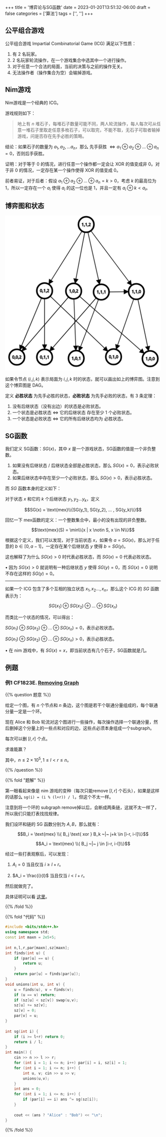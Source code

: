 +++
title = '博弈论与SG函数'
date = 2023-01-20T13:51:32-06:00
draft = false
categories = ['算法']
tags = ['', '']
+++


## 公平组合游戏

公平组合游戏 Impartial Combinatorial Game (ICG) 满足以下性质：

1. 有 $2$ 名玩家。
2. $2$ 名玩家轮流操作，在一个游戏集合中选其中一个进行操作。
3. 对于任意一个合法的局面，当前的决策与之前的操作无关。
4. 无法操作者（操作集合为空）会输掉游戏。

## Nim游戏

Nim游戏是一个经典的 ICG。

游戏规则如下：

> 地上有 $n$ 堆石子，每堆石子数量可能不同，两人轮流操作，每人每次可从任意一堆石子里取走任意多枚石子，可以取完，不能不取，无石子可取者输掉游戏，问是否存在先手必胜的策略。

结论：如果石子的数量为 $a_1,a_2,...a_n$，那么 先手获胜 $\iff a_1 \oplus a_2 \oplus ... \oplus a_n = 0$，否则后手获胜。

证明：对于等于 $0$ 的情况，进行任意一个操作都一定会让 XOR 的值变成非 $0$。对于非 $0$ 的情况，一定存在某一个操作使得 XOR 的值变成 $0$。

前者易证，对于后者：假设 $a_1 \oplus a_2 \oplus ... \oplus a_n = k > 0$，考虑 $k$ 的最高位为 $1$，所以一定存在一个 $a_i$ 使得 $a_i$ 的这一位也是 $1$，并且一定有 $a_i \oplus k < a_i$。

## 博弈图和状态

![img](/images/094/1.png)

如果令节点 $(i,j,k)$ 表示局面为 $i,j,k$ 时的状态，就可以画出如上的博弈图。注意到这个博弈图是 DAG。

定义 **必胜状态** 为先手必胜的状态，**必败状态** 为先手必败的状态，有 $3$ 条定理：

1. 没有后继状态（没有出边）的状态是必败状态。
2. 一个状态是必胜状态 $\iff$ 它的后继状态 存在至少 $1$ 个必败状态。
3. 一个状态是必败状态 $\iff$ 它的所有后继状态均为 必胜状态。

## SG函数

我们定义 SG函数：$SG(x)$，其中 $x$ 是一个游戏状态，SG函数的值是一个非负整数。

1. 如果没有后继状态 / 后继状态全部是必胜状态，那么 $SG(x) = 0$，表示必败状态。
2. 如果后继状态中存在至少一个必败状态，那么 $SG(x) > 0$，表示必胜状态。

而 $SG$ 函数本身的定义如下：

对于状态 $x$ 和它的 $k$ 个后继状态 $y_1, y_2 ... y_k$，定义

$$SG(x) = \text{mex}\\{SG(y_1), SG(y_2), ... , SG(y_k)\\}$$

回忆一下 mex函数的定义：一个整数集合中，最小的没有出现的非负整数。

$$\text{mex}(S) = \min\\{x | x \notin S, x \in N\\}$$

根据这个定义，我们可以发现，对于当前状态 $x$，如果令 $a = SG(x)$，那么对于任意的 $b \in [0, a-1]$，一定存在某个后继状态 $y$ 使得 $b = SG(y)$。

这也解释了为什么 $SG(x) > 0$ 时代表必胜状态，而 $SG(x) = 0$ 代表必败状态。

• 因为 $SG(x)>0$ 就说明有一种后继状态 $y$ 使得 $SG(y) = 0$，而 $SG(x) = 0$ 说明不存在这样的 $SG(y) = 0$。

<hr>

如果一个 ICG 包含了多个互相的独立状态 $x_1,x_2...,x_n$，那么这个 ICG 的 $SG$ 函数表示为：

$$SG(x_1) \oplus SG(x_2) \oplus ... \oplus SG(x_n)$$

而类比一个状态的情况，可以得出：

$SG(x_1) \oplus SG(x_2) \oplus ... \oplus SG(x_n) = 0$，表示必败状态。

$SG(x_1) \oplus SG(x_2) \oplus ... \oplus SG(x_n) > 0$，表示必胜状态。

• 在 nim 游戏中，有 $SG(x) = x$，即当前状态有几个石子，SG函数就是几。


## 例题

### 例1 CF1823E. [Removing Graph](https://codeforces.com/contest/1823/problem/E)

{{% question 题意 %}}

给定一个图，有 $n$ 个节点和 $n$ 条边，这个图是若干个联通分量组成的，每个联通分量一定是一个环。

现在 Alice 和 Bob 轮流对这个图进行一些操作，每次操作选择一个联通分量，然后删掉这个分量上的一些点和对应的边，这些点必须本身组成一个subgraph。

每次可以删 $[l,r]$ 个点。

求谁能赢？

其中，$n \leq 2 \times 10^5, 1 \leq l < r \leq n$。

{{% /question %}}

{{% fold "题解" %}}

第一眼看起来像是 nim 游戏的变种（每次只能remove $[l,r]$ 个石头），如果是这样的话那么 `sg(i) = (i % (l+r)) / l`，但这个不太一样。

注意到将一个环的 subgraph remove掉以后，会断成两条链，这就不太一样了，所以我们只能打表找找规律。

我们设环和链的 SG 函数分别为 $A,B$，那么就有：

$$B_i = \text{mex} \\{ B_j \text{ xor } B_k ~|~ j+k \in [i-r, i-l]\\}$$

$$A_i = \text{mex} \\{ B_j ~|~ j \in [i-r, i-l]\\}$$

经过一些打表观察后，可以发现：

1. $A_i=0$ 当且仅当 $i \geq l+r$。

2. $A_i = \frac{i}{l}$ 当且仅当 $i < l+r$。

然后就做完了。

具体证明可以看 [这里](https://codeforces.com/blog/entry/115465)。

{{% /fold %}}


{{% fold "代码" %}}

```cpp
#include <bits/stdc++.h>
using namespace std;
const int maxn = 2e5+5;
 
int n,l,r,par[maxn],sz[maxn];
int finds(int u) {
    if (par[u] == u) {
        return u;
    }
    return par[u] = finds(par[u]);
}
void unions(int u, int v) {
    u = finds(u), v = finds(v);
    if (u == v) return;
    if (sz[u] < sz[v]) swap(u,v);
    sz[u] += sz[v];
    sz[v] = 0;
    par[v] = u;
}
 
int sg(int i) {
    if (i >= l+r) return 0;
    return i / l;
}
int main() {
    cin >> n >> l >> r;
    for (int i = 1; i <= n; i++) par[i] = i, sz[i] = 1;
    for (int i = 1; i <= n; i++) {
        int u, v; cin >> u >> v;
        unions(u,v);
    }
    int ans = 0;
    for (int i = 1; i <= n; i++) {
        if (par[i] == i) ans ^= sg(sz[i]);
    }
 
    cout << (ans ? "Alice" : "Bob") << "\n";
}
```

{{% /fold %}}

